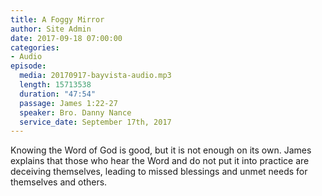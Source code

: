 ```yaml
---
title: A Foggy Mirror
author: Site Admin
date: 2017-09-18 07:00:00
categories:
- Audio
episode:
  media: 20170917-bayvista-audio.mp3
  length: 15713538
  duration: "47:54"
  passage: James 1:22-27
  speaker: Bro. Danny Nance
  service_date: September 17th, 2017
---
```

Knowing the Word of God is good, but it is not enough on its own. James explains that those who hear the Word and do not put it into practice are deceiving themselves, leading to missed blessings and unmet needs for themselves and others.
